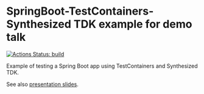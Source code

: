 # SpringBoot-TestContainers-Synthesized TDK example for demo talk

[![Actions Status: build](https://github.com/inponomarev/tdktctalk-example/workflows/build/badge.svg)](https://github.com/inponomarev/tdktctalk-example/actions?query=workflow%3A"build")

Example of testing a Spring Boot app using TestContainers and Synthesized TDK.

See also [presentation slides](https://inponomarev.github.io/tdktc-talk/#/).